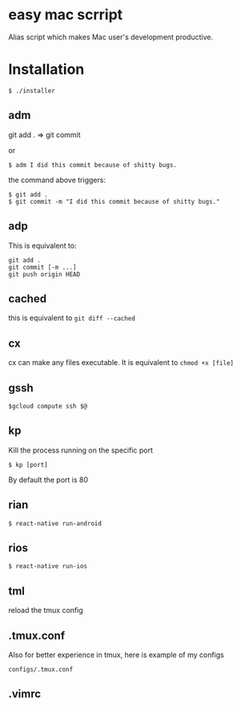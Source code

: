 # easy mac scrript

Alias script which makes Mac user's development productive.

# Installation

```
$ ./installer
```

## adm

git add . => git commit

or

```
$ adm I did this commit because of shitty bugs.
```

the command above triggers:

```
$ git add .
$ git commit -m "I did this commit because of shitty bugs."
```

## adp

This is equivalent to:

```
git add .
git commit [-m ...]
git push origin HEAD
```
## cached

this is equivalent to `git diff --cached`

## cx

cx can make any files executable. It is equivalent to `chmod +x [file]`

## gssh

```
$gcloud compute ssh $@
```

## kp

Kill the process running on the specific port

```
$ kp [port]
```

By default the port is 80


## rian

```
$ react-native run-android
```

## rios

```
$ react-native run-ios
```

## tml

reload the tmux config

## .tmux.conf

Also for better experience in tmux, here is example of my configs

```
configs/.tmux.conf
```

## .vimrc


